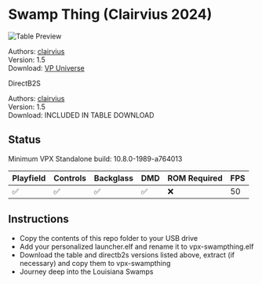 # Swamp Thing (Clairvius 2024)

![Table Preview](https://vpuniverse.com/screenshots/monthly_2024_06/vlcsnap-2024-06-04-00h15m27s360.png.8ca658c3a2a55b4542b5885cbaf438ef.png)

Authors: [clairvius](https://vpuniverse.com/profile/16134-clairvius/)  
Version: 1.5  
Download: [VP Universe](https://vpuniverse.com/files/file/20396-swamp-thing-clairvius-2024/)  

DirectB2S

Authors: [clairvius](https://vpuniverse.com/profile/16134-clairvius/)  
Version: 1.5  
Download: INCLUDED IN TABLE DOWNLOAD  


## Status 

Minimum VPX Standalone build: 10.8.0-1989-a764013

| Playfield | Controls | Backglass | DMD | ROM Required | FPS | 
|-----------|----------|-----------|-----|--------------|-----|
| :white_check_mark: | :white_check_mark: | :white_check_mark: | :white_check_mark: | :x: | 50 |

## Instructions

- Copy the contents of this repo folder to your USB drive
- Add your personalized launcher.elf and rename it to vpx-swampthing.elf
- Download the table and directb2s versions listed above, extract (if necessary) and copy them to vpx-swampthing
- Journey deep into the Louisiana Swamps
